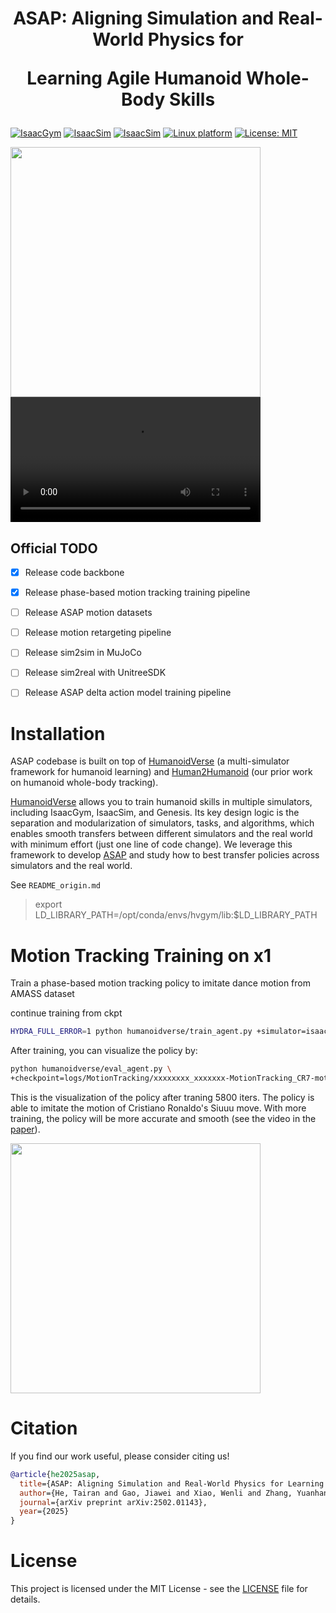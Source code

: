 <h1 align="center"> ASAP: Aligning Simulation and Real-World Physics for 

Learning Agile Humanoid Whole-Body Skills </h1>


[![IsaacGym](https://img.shields.io/badge/IsaacGym-Preview4-b.svg)](https://developer.nvidia.com/isaac-gym) [![IsaacSim](https://img.shields.io/badge/IsaacSim-4.2.0-b.svg)](https://docs.isaacsim.omniverse.nvidia.com/4.2.0/index.html) [![IsaacSim](https://img.shields.io/badge/Genesis-0.2.1-b.svg)](https://docs.isaacsim.omniverse.nvidia.com/4.2.0/index.html) [![Linux platform](https://img.shields.io/badge/Platform-linux--64-orange.svg)](https://ubuntu.com/blog/tag/22-04-lts) [![License: MIT](https://img.shields.io/badge/License-MIT-yellow.svg)]()


<img src="https://agile.human2humanoid.com/static/images/asap-preview-gif-480P.gif" width="400px"/>
<video width="400px" controls>
  <source src="asset/walk_with_arm.mp4" type="video/mp4">
</video>

</div>

## Official TODO
- [x] Release code backbone
- [x] Release phase-based motion tracking training pipeline
- [ ] Release ASAP motion datasets
- [ ] Release motion retargeting pipeline
- [ ] Release sim2sim in MuJoCo
- [ ] Release sim2real with UnitreeSDK
- [ ] Release ASAP delta action model training pipeline


# Installation

ASAP codebase is built on top of [HumanoidVerse](https://github.com/LeCAR-Lab/HumanoidVerse) (a multi-simulator framework for humanoid learning) and [Human2Humanoid](https://github.com/LeCAR-Lab/human2humanoid) (our prior work on humanoid whole-body tracking).

[HumanoidVerse](https://github.com/LeCAR-Lab/HumanoidVerse) allows you to train humanoid skills in multiple simulators, including IsaacGym, IsaacSim, and Genesis. Its key design logic is the separation and modularization of simulators, tasks, and algorithms, which enables smooth transfers between different simulators and the real world with minimum effort (just one line of code change). We leverage this framework to develop [ASAP](https://agile.human2humanoid.com/) and study how to best transfer policies across simulators and the real world.

See `README_origin.md`
> export LD_LIBRARY_PATH=/opt/conda/envs/hvgym/lib:$LD_LIBRARY_PATH


# Motion Tracking Training on x1

Train a phase-based motion tracking policy to imitate dance motion from AMASS dataset

<!-- ```bash
# 3090[111] AtTheMercyOfGod_pkl_from_PbhcMink_DomainRand_RefPbhc
nohup python humanoidverse/train_agent.py \
  +simulator=isaacgym \
  +exp=motion_tracking \
  +domain_rand=domain_rand_base_pbhc \
  +rewards=motion_tracking/reward_motion_tracking_dm_2real_official \
  +robot=g1/g1_23dof \
  +terrain=terrain_locomotion_plane \
  +obs=motion_tracking/deepmimic_a2c_nolinvel_LARGEnoise_history \
  num_envs=4096 \
  project_name=G1_23dof_MotionTracking \
  experiment_name=AtTheMercyOfGod_pkl_from_PbhcMink_DomainRand_RefPbhc \
  robot.motion.motion_file="humanoidverse/data/motions/g1_23dof/0-AtTheMercyOfGod_PBHC_mink.pkl" \
  rewards.reward_penalty_curriculum=True \
  rewards.reward_penalty_degree=0.00001 \
  env.config.resample_motion_when_training=False \
  env.config.termination.terminate_when_motion_far=True \
  env.config.termination_curriculum.terminate_when_motion_far_curriculum=True \
  env.config.termination_curriculum.terminate_when_motion_far_threshold_min=0.3 \
  env.config.termination_curriculum.terminate_when_motion_far_curriculum_degree=0.000025 \
  robot.asset.self_collisions=0 > nohup_AtTheMercyOfGod_pkl_from_PbhcMink_DomainRand_RefPbhc 2>&1 &
``` -->


continue training from ckpt
```bash
HYDRA_FULL_ERROR=1 python humanoidverse/train_agent.py +simulator=isaacgym +exp=motion_tracking +domain_rand=NO_domain_rand +rewards=motion_tracking/reward_motion_tracking_dm_2real +robot=x1/x1_29dof +terrain=terrain_locomotion_plane +obs=motion_tracking/deepmimic_a2c_nolinvel_LARGEnoise_history +checkpoint=logs/MotionTracking/20250422_114106-MotionTracking_Punchboxing_Leftleg-motion_tracking-x1/model_4000.pt  num_envs=4096 project_name=MotionTracking experiment_name=MotionTracking_Punchboxing_Leftleg robot.motion.motion_file="humanoidverse/data/motions/x1_29dof/Test-amass-dance/0-Transitions_mocap_mazen_c3d_punchboxing_walk_poses.pkl" rewards.reward_penalty_curriculum=True rewards.reward_penalty_degree=0.00001 env.config.resample_motion_when_training=False env.config.termination.terminate_when_motion_far=True env.config.termination_curriculum.terminate_when_motion_far_curriculum=True env.config.termination_curriculum.terminate_when_motion_far_threshold_min=0.3 env.config.termination_curriculum.terminate_when_motion_far_curriculum_degree=0.000025 robot.asset.self_collisions=0
```

After training, you can visualize the policy by:
```bash
python humanoidverse/eval_agent.py \
+checkpoint=logs/MotionTracking/xxxxxxxx_xxxxxxx-MotionTracking_CR7-motion_tracking-g1_29dof_anneal_23dof/model_5800.pt
```

This is the visualization of the policy after traning 5800 iters. The policy is able to imitate the motion of Cristiano Ronaldo's Siuuu move. With more training, the policy will be more accurate and smooth (see the video in the [paper](https://arxiv.org/pdf/2502.01143)).

<img src="imgs/motion_tracking_5800.gif" width="400px"/>

# Citation
If you find our work useful, please consider citing us!

```bibtex
@article{he2025asap,
  title={ASAP: Aligning Simulation and Real-World Physics for Learning Agile Humanoid Whole-Body Skills},
  author={He, Tairan and Gao, Jiawei and Xiao, Wenli and Zhang, Yuanhang and Wang, Zi and Wang, Jiashun and Luo, Zhengyi and He, Guanqi and Sobanbabu, Nikhil and Pan, Chaoyi and Yi, Zeji and Qu, Guannan and Kitani, Kris and Hodgins, Jessica and Fan, Linxi "Jim" and Zhu, Yuke and Liu, Changliu and Shi, Guanya},
  journal={arXiv preprint arXiv:2502.01143},
  year={2025}
}
```

# License

This project is licensed under the MIT License - see the [LICENSE](LICENSE) file for details.

